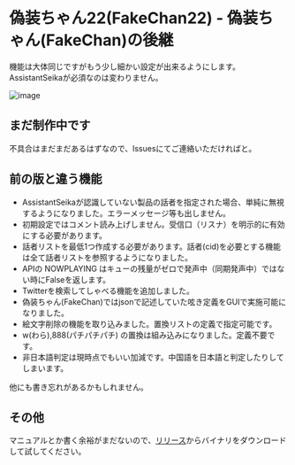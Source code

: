 # 偽装ちゃん22(FakeChan22) - 偽装ちゃん(FakeChan)の後継

機能は大体同じですがもう少し細かい設定が出来るようにします。AssistantSeikaが必須なのは変わりません。

![image](https://user-images.githubusercontent.com/22530106/192142882-3d7ae2e4-ba15-46a1-a407-dfd9d05569d2.png)

## まだ制作中です

不具合はまだまだあるはずなので、Issuesにてご連絡いただければと。

## 前の版と違う機能

 - AssistantSeikaが認識していない製品の話者を指定された場合、単純に無視するようになりました。エラーメッセージ等も出しません。
 - 初期設定ではコメント読み上げしません。受信口（リスナ）を明示的に有効にする必要があります。
 - 話者リストを最低1つ作成する必要があります。話者(cid)を必要とする機能は全て話者リストを参照するようになりました。
 - APIの NOWPLAYING はキューの残量がゼロで発声中（同期発声中）ではない時にFalseを返します。
 - Twitterを検索してしゃべる機能を追加しました。
 - 偽装ちゃん(FakeChan)ではjsonで記述していた呟き定義をGUIで実施可能になりました。
 - 絵文字削除の機能を取り込みました。置換リストの定義で指定可能です。
 - w(わら),888(パチパチパチ) の置換は組み込みになりました。定義不要です。
 - 非日本語判定は現時点でもいい加減です。中国語を日本語と判定したりしてしまいます。

他にも書き忘れがあるかもしれません。

## その他

マニュアルとか書く余裕がまだないので、[リリース](https://github.com/k896951/FakeChan22/releases)からバイナリをダウンロードして試してください。
